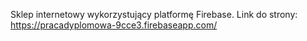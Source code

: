 Sklep internetowy wykorzystujący platformę Firebase. Link do strony: https://pracadyplomowa-9cce3.firebaseapp.com/
